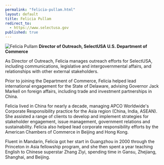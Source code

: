 ```yaml
---
permalink: "felicia-pullam.html"
layout: default
title: Felicia Pullam
redirect_to:
  - https://www.selectusa.gov
published: true
---
```



<span class="imgright">![Felicia Pullam](https://media.licdn.com/mpr/mpr/shrink_200_200/p/3/000/019/23b/3ec61cd.jpg)
**Director of Outreach, SelectUSA**
**U.S. Department of Commerce**</span>


As Director of Outreach, Felicia manages outreach efforts for SelectUSA, including communications, legislative and intergovernmental affairs, and relationships with other external stakeholders.  

Prior to joining the Department of Commerce, Felicia helped lead international engagement for the State of Delaware, advising Governor Jack Markell on foreign affairs, including trade and investment partnerships in China. 

Felicia lived in China for nearly a decade, managing APCO Worldwide's Corporate Responsibility practice for the Asia region (China, India, ASEAN).  She assisted a range of clients to develop and implement strategies for stakeholder engagement, issue management, government relations and sustainability.  Felicia also helped lead corporate responsibility efforts by the American Chambers of Commerce in Beijing and Hong Kong.

Fluent in Mandarin, Felicia got her start in Guangzhou in 2000 through the Princeton in Asia fellowship program, and she then spent a year teaching English to Chinese superstar Zhang Ziyi, spending time in Gansu, Zhejiang, Shanghai, and Beijing.
